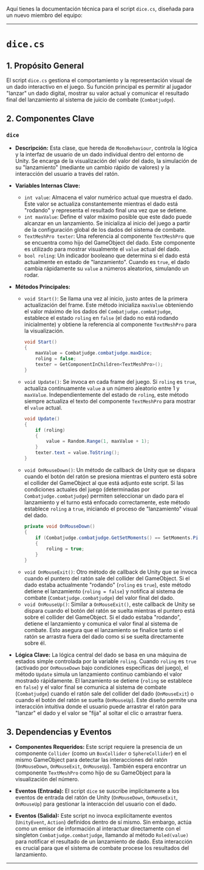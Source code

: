 Aquí tienes la documentación técnica para el script `dice.cs`, diseñada para un nuevo miembro del equipo:

---

# `dice.cs`

## 1. Propósito General
El script `dice.cs` gestiona el comportamiento y la representación visual de un dado interactivo en el juego. Su función principal es permitir al jugador "lanzar" un dado digital, mostrar su valor actual y comunicar el resultado final del lanzamiento al sistema de juicio de combate (`Combatjudge`).

## 2. Componentes Clave

### `dice`
- **Descripción:** Esta clase, que hereda de `MonoBehaviour`, controla la lógica y la interfaz de usuario de un dado individual dentro del entorno de Unity. Se encarga de la visualización del valor del dado, la simulación de su "lanzamiento" (mediante un cambio rápido de valores) y la interacción del usuario a través del ratón.

- **Variables Internas Clave:**
    - `int value`: Almacena el valor numérico actual que muestra el dado. Este valor se actualiza constantemente mientras el dado está "rodando" y representa el resultado final una vez que se detiene.
    - `int maxValue`: Define el valor máximo posible que este dado puede alcanzar en un lanzamiento. Se inicializa al inicio del juego a partir de la configuración global de los dados del sistema de combate.
    - `TextMeshPro texter`: Una referencia al componente `TextMeshPro` que se encuentra como hijo del GameObject del dado. Este componente es utilizado para mostrar visualmente el `value` actual del dado.
    - `bool roling`: Un indicador booleano que determina si el dado está actualmente en estado de "lanzamiento". Cuando es `true`, el dado cambia rápidamente su `value` a números aleatorios, simulando un rodar.

- **Métodos Principales:**
    - `void Start()`: Se llama una vez al inicio, justo antes de la primera actualización del frame. Este método inicializa `maxValue` obteniendo el valor máximo de los dados del `Combatjudge.combatjudge`, establece el estado `roling` en `false` (el dado no está rodando inicialmente) y obtiene la referencia al componente `TextMeshPro` para la visualización.
        ```csharp
        void Start()
        {
            maxValue = Combatjudge.combatjudge.maxDice;
            roling = false;
            texter = GetComponentInChildren<TextMeshPro>();
        }
        ```
    - `void Update()`: Se invoca en cada frame del juego. Si `roling` es `true`, actualiza continuamente `value` a un número aleatorio entre 1 y `maxValue`. Independientemente del estado de `roling`, este método siempre actualiza el texto del componente `TextMeshPro` para mostrar el `value` actual.
        ```csharp
        void Update()
        {
            if (roling)
            {
                value = Random.Range(1, maxValue + 1);
            }
            texter.text = value.ToString();
        }
        ```
    - `void OnMouseDown()`: Un método de callback de Unity que se dispara cuando el botón del ratón se presiona mientras el puntero está sobre el collider del GameObject al que está adjunto este script. Si las condiciones actuales del juego (determinadas por `Combatjudge.combatjudge`) permiten seleccionar un dado para el lanzamiento y el turno está enfocado correctamente, este método establece `roling` a `true`, iniciando el proceso de "lanzamiento" visual del dado.
        ```csharp
        private void OnMouseDown()
        {
            if (Combatjudge.combatjudge.GetSetMoments() == SetMoments.PickDice && Combatjudge.combatjudge.FocusONTurn())
            {
                roling = true;
            }
        }
        ```
    - `void OnMouseExit()`: Otro método de callback de Unity que se invoca cuando el puntero del ratón sale del collider del GameObject. Si el dado estaba actualmente "rodando" (`roling` es `true`), este método detiene el lanzamiento (`roling = false`) y notifica al sistema de combate (`Combatjudge.combatjudge`) del valor final del dado.
    - `void OnMouseUp()`: Similar a `OnMouseExit()`, este callback de Unity se dispara cuando el botón del ratón se suelta mientras el puntero está sobre el collider del GameObject. Si el dado estaba "rodando", detiene el lanzamiento y comunica el valor final al sistema de combate. Esto asegura que el lanzamiento se finalice tanto si el ratón se arrastra fuera del dado como si se suelta directamente sobre él.

- **Lógica Clave:**
    La lógica central del dado se basa en una máquina de estados simple controlada por la variable `roling`. Cuando `roling` es `true` (activado por `OnMouseDown` bajo condiciones específicas del juego), el método `Update` simula un lanzamiento continuo cambiando el valor mostrado rápidamente. El lanzamiento se detiene (`roling` se establece en `false`) y el valor final se comunica al sistema de combate (`Combatjudge`) cuando el ratón sale del collider del dado (`OnMouseExit`) o cuando el botón del ratón se suelta (`OnMouseUp`). Este diseño permite una interacción intuitiva donde el usuario puede arrastrar el ratón para "lanzar" el dado y el valor se "fija" al soltar el clic o arrastrar fuera.

## 3. Dependencias y Eventos
- **Componentes Requeridos:**
    Este script requiere la presencia de un componente `Collider` (como un `BoxCollider` o `SphereCollider`) en el mismo GameObject para detectar las interacciones del ratón (`OnMouseDown`, `OnMouseExit`, `OnMouseUp`). También espera encontrar un componente `TextMeshPro` como hijo de su GameObject para la visualización del número.

- **Eventos (Entrada):**
    El script `dice` se suscribe implícitamente a los eventos de entrada del ratón de Unity (`OnMouseDown`, `OnMouseExit`, `OnMouseUp`) para gestionar la interacción del usuario con el dado.

- **Eventos (Salida):**
    Este script no invoca explícitamente eventos (`UnityEvent`, `Action`) definidos dentro de sí mismo. Sin embargo, actúa como un emisor de información al interactuar directamente con el singleton `Combatjudge.combatjudge`, llamando al método `Roled(value)` para notificar el resultado de un lanzamiento de dado. Esta interacción es crucial para que el sistema de combate procese los resultados del lanzamiento.

---